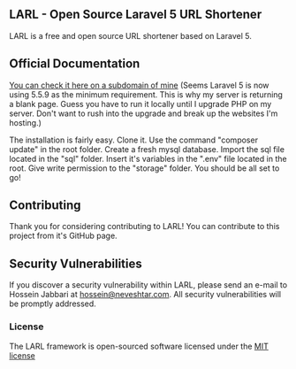 ## LARL - Open Source Laravel 5 URL Shortener

LARL is a free and open source URL shortener based on Laravel 5. 

## Official Documentation

[You can check it here on a subdomain of mine](http://larl.neveshtar.com)
(Seems Laravel 5 is now using 5.5.9 as the minimum requirement. This is why my server is returning a blank page. Guess you have to run it locally until I upgrade PHP on my server. Don't want to rush into the upgrade and break up the websites I'm hosting.)

The installation is fairly easy. 
Clone it. 
Use the command "composer update" in the root folder. 
Create a fresh mysql database.
Import the sql file located in the "sql" folder.
Insert it's variables in the ".env" file located in the root.
Give write permission to the "storage" folder.
You should be all set to go!


## Contributing

Thank you for considering contributing to LARL! You can contribute to this project from it's GitHub page.

## Security Vulnerabilities

If you discover a security vulnerability within LARL, please send an e-mail to Hossein Jabbari at hossein@neveshtar.com. All security vulnerabilities will be promptly addressed.

### License

The LARL framework is open-sourced software licensed under the [MIT license](http://opensource.org/licenses/MIT)
